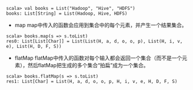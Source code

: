 ```
scala> val books = List("Hadoop", "Hive", "HDFS")
books: List[String] = List(Hadoop, Hive, HDFS)
```

- map
  map中传入的函数会应用到集合中的每个元素，并产生一个结果集合。
```
scala> books.map(s => s.toList)
res0: List[List[Char]] = List(List(H, a, d, o, o, p), List(H, i, v, e), List(H, D, F, S))
```

- flatMap
  flatMap中传入的函数对每个输入都会返回一个集合（而不是一个元素），然后flatMap把生成的多个集合“拍扁”成为一个集合。
```
scala> books.flatMap(s => s.toList)
res1: List[Char] = List(H, a, d, o, o, p, H, i, v, e, H, D, F, S)
```
